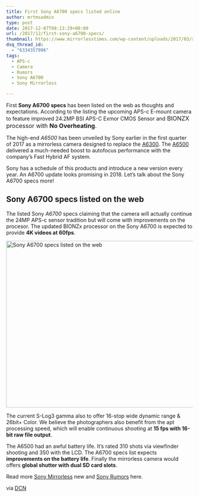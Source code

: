 ```yaml
---
title: First Sony A6700 specs listed online
author: mrtmsadmin
type: post
date: 2017-12-07T08:13:29+00:00
url: /2017/12/first-sony-a6700-specs/
thumbnail: https://www.mirrorlesstimes.com/wp-content/uploads/2017/03/sony-a6500.jpg
dsq_thread_id:
  - "6334357996"
tags:
  - APS-c
  - Camera
  - Rumors
  - Sony A6700
  - Sony Mirrorless

---
```

First **Sony A6700 specs** has been listed on the web as thoughts and expectations. According to the listing the upcoming APS-c E-mount camera to feature improved 24.2MP BSI APS-C Exmor CMOS Sensor and<span style="font-family: -apple-system, BlinkMacSystemFont, 'Segoe UI', Roboto, 'Helvetica Neue', Arial, sans-serif; font-size: 1rem;"> BIONZX processor with <strong>No Overheating</strong>. </span>

The high-end _A6500_ has been unveiled by Sony earlier in the first quarter of 2017 as a mirrorless camera designed to replace the <a href="http://amzn.to/2B95HGS" target="_blank" rel="noopener">A6300</a>. The <a href="http://amzn.to/2B8o3rL" target="_blank" rel="noopener">A6500</a> delivered a much-needed boost to autofocus performance with the company&#8217;s Fast Hybrid AF system.

Sony has a schedule of this products and introduce a new version every year. An A6700 update looks promising in 2018. Let&#8217;s talk about the Sony A6700 specs more!<!--more-->

## Sony A6700 specs listed on the web

The listed Sony _A6700_ specs claiming that the camera will actually continue the 24MP APS-c sensor tradition but will come with improvements on the procesor. The updated BIONZx processor on the Sony A6700 is expected to provide **4K videos at 60fps**.

[<img class="aligncenter wp-image-625 size-full" title="Sony A6700 specs listed on the web" src="https://i1.wp.com/www.mirrorlesstimes.com/wp-content/uploads/2016/10/sony-a6500-front.jpg?resize=600%2C450&#038;ssl=1" alt="Sony A6700 specs listed on the web" width="600" height="450" srcset="https://i1.wp.com/www.mirrorlesstimes.com/wp-content/uploads/2016/10/sony-a6500-front.jpg?w=1200&ssl=1 1200w, https://i1.wp.com/www.mirrorlesstimes.com/wp-content/uploads/2016/10/sony-a6500-front.jpg?resize=300%2C225&ssl=1 300w, https://i1.wp.com/www.mirrorlesstimes.com/wp-content/uploads/2016/10/sony-a6500-front.jpg?resize=768%2C576&ssl=1 768w, https://i1.wp.com/www.mirrorlesstimes.com/wp-content/uploads/2016/10/sony-a6500-front.jpg?resize=1024%2C768&ssl=1 1024w" sizes="(max-width: 600px) 100vw, 600px" data-recalc-dims="1" />][1]

The current S-Log3 gamma also to offer 16-stop wide dynamic range & 26bit+ Color. We believe the photographers also benefit from the apt processing speed, which will enable continuous shooting at **15 fps with 16-bit raw file output**.

The A6500 had an awful battery life. It&#8217;s rated 310 shots via viewfinder shooting and 350 with the LCD. The A6700 specs list expects **improvements on the battery life**. Finally the mirrorless camera would offers **global shutter with dual SD card slots**.

Read more <a href="https://www.mirrorlesstimes.com/tag/sony-mirrorless/" target="_blank" rel="noopener">Sony Mirrorless</a> new and <a href="https://www.dailycameranews.com/tag/sony-rumors/" target="_blank" rel="noopener">Sony Rumors</a> here.

via <a href="https://www.dailycameranews.com/2017/11/expect-sony-a6700-camera/" target="_blank" rel="noopener">DCN</a>

 [1]: https://i1.wp.com/www.mirrorlesstimes.com/wp-content/uploads/2016/10/sony-a6500-front.jpg?ssl=1
